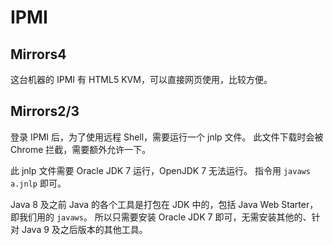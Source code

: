 # IPMI

## Mirrors4

这台机器的 IPMI 有 HTML5 KVM，可以直接网页使用，比较方便。

## Mirrors2/3

登录 IPMI 后，为了使用远程 Shell，需要运行一个 jnlp 文件。
此文件下载时会被 Chrome 拦截，需要额外允许一下。

此 jnlp 文件需要 Oracle JDK 7 运行，OpenJDK 7 无法运行。
指令用 `javaws a.jnlp` 即可。

Java 8 及之前 Java 的各个工具是打包在 JDK 中的，包括 Java Web Starter，即我们用的 `javaws`。
所以只需要安装 Oracle JDK 7 即可，无需安装其他的、针对 Java 9 及之后版本的其他工具。

